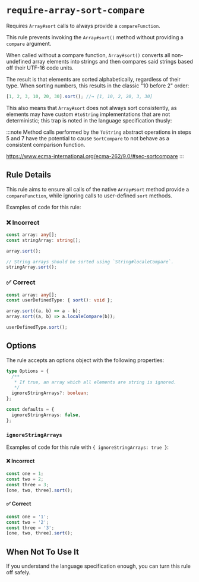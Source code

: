 # `require-array-sort-compare`

Requires `Array#sort` calls to always provide a `compareFunction`.

This rule prevents invoking the `Array#sort()` method without providing a `compare` argument.

When called without a compare function, `Array#sort()` converts all non-undefined array elements into strings and then compares said strings based off their UTF-16 code units.

The result is that elements are sorted alphabetically, regardless of their type.
When sorting numbers, this results in the classic "10 before 2" order:

```ts
[1, 2, 3, 10, 20, 30].sort(); //→ [1, 10, 2, 20, 3, 30]
```

This also means that `Array#sort` does not always sort consistently, as elements may have custom `#toString` implementations that are not deterministic; this trap is noted in the language specification thusly:

:::note
Method calls performed by the `ToString` abstract operations in steps 5 and 7 have the potential to cause `SortCompare` to not behave as a consistent comparison function.

https://www.ecma-international.org/ecma-262/9.0/#sec-sortcompare
:::

## Rule Details

This rule aims to ensure all calls of the native `Array#sort` method provide a `compareFunction`, while ignoring calls to user-defined `sort` methods.

Examples of code for this rule:

<!--tabs-->

### ❌ Incorrect

```ts
const array: any[];
const stringArray: string[];

array.sort();

// String arrays should be sorted using `String#localeCompare`.
stringArray.sort();
```

### ✅ Correct

```ts
const array: any[];
const userDefinedType: { sort(): void };

array.sort((a, b) => a - b);
array.sort((a, b) => a.localeCompare(b));

userDefinedType.sort();
```

## Options

The rule accepts an options object with the following properties:

```ts
type Options = {
  /**
   * If true, an array which all elements are string is ignored.
   */
  ignoreStringArrays?: boolean;
};

const defaults = {
  ignoreStringArrays: false,
};
```

### `ignoreStringArrays`

Examples of code for this rule with `{ ignoreStringArrays: true }`:

<!--tabs-->

#### ❌ Incorrect

```ts
const one = 1;
const two = 2;
const three = 3;
[one, two, three].sort();
```

#### ✅ Correct

```ts
const one = '1';
const two = '2';
const three = '3';
[one, two, three].sort();
```

## When Not To Use It

If you understand the language specification enough, you can turn this rule off safely.
